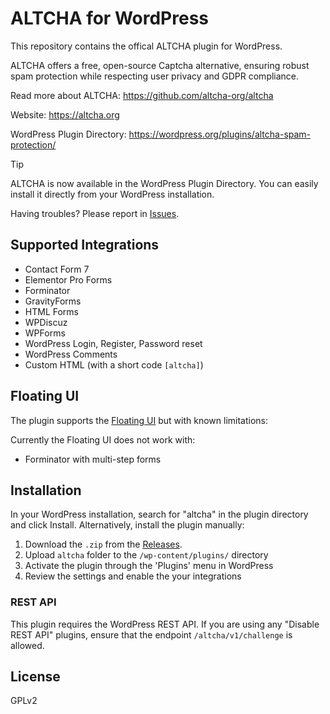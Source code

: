 # ALTCHA for WordPress

This repository contains the offical ALTCHA plugin for WordPress.

ALTCHA offers a free, open-source Captcha alternative, ensuring robust spam protection while respecting user privacy and GDPR compliance.

Read more about ALTCHA: https://github.com/altcha-org/altcha

Website: https://altcha.org

WordPress Plugin Directory: https://wordpress.org/plugins/altcha-spam-protection/

> [!TIP]
> ALTCHA is now available in the WordPress Plugin Directory. You can easily install it directly from your WordPress installation.

Having troubles? Please report in [Issues](https://github.com/altcha-org/wordpress-plugin/issues).

## Supported Integrations

* Contact Form 7
* Elementor Pro Forms
* Forminator
* GravityForms
* HTML Forms
* WPDiscuz
* WPForms
* WordPress Login, Register, Password reset
* WordPress Comments
* Custom HTML (with a short code `[altcha]`)

## Floating UI

The plugin supports the [Floating UI](https://altcha.org/docs/floating-ui/) but with known limitations:

Currently the Floating UI does not work with:

- Forminator with multi-step forms

## Installation

In your WordPress installation, search for "altcha" in the plugin directory and click Install. Alternatively, install the plugin manually:

1. Download the `.zip` from the [Releases](https://github.com/altcha-org/wordpress-plugin/releases).
2. Upload `altcha` folder to the `/wp-content/plugins/` directory  
3. Activate the plugin through the 'Plugins' menu in WordPress  
4. Review the settings and enable the your integrations

### REST API

This plugin requires the WordPress REST API. If you are using any "Disable REST API" plugins, ensure that the endpoint `/altcha/v1/challenge` is allowed.

## License

GPLv2